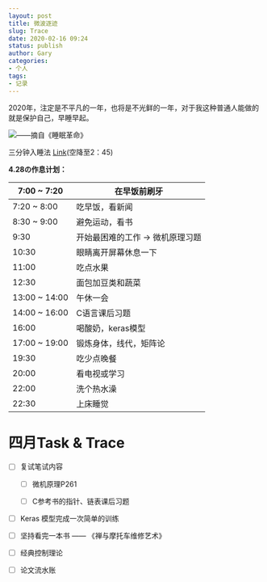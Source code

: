 ```yaml
---
layout: post
title: 微波逐迹
slug: Trace
date: 2020-02-16 09:24
status: publish
author: Gary
categories: 
- 个人
tags: 
- 记录
---
```


2020年，注定是不平凡的一年，也将是不光鲜的一年，对于我这种普通人能做的就是保护自己，早睡早起。

<!--more-->

![——摘自《睡眠革命》](https://i.loli.net/2020/02/17/fSOMHRC2FPQsu8t.png)

三分钟入睡法 [Link](https://www.bilibili.com/video/av34610269)(空降至2：45)

**4.28の作息计划：**

| 7:00 ~ 7:20   | 在早饭前刷牙                    |
| ------------- | ------------------------------- |
| 7:20 ~ 8:00   | 吃早饭，看新闻                  |
| 8:30 ~ 9:00   | 避免运动，看书                  |
| 9:30          | 开始最困难的工作 → 微机原理习题 |
| 10:30         | 眼睛离开屏幕休息一下            |
| 11:00         | 吃点水果                        |
| 12:30         | 面包加豆类和蔬菜                |
| 13:00 ~ 14:00 | 午休一会                        |
| 14:00 ~ 16:00 | C语言课后习题                   |
| 16:00         | 喝酸奶，keras模型               |
| 17:00 ~ 19:00 | 锻炼身体，线代，矩阵论          |
| 19:30         | 吃少点晚餐                      |
| 20:00         | 看电视或学习                    |
| 22:00         | 洗个热水澡                      |
| 22:30         | 上床睡觉                        |


# 四月Task & Trace

- [ ] 复试笔试内容

    - [ ] 微机原理P261

    - [ ] C参考书的指针、链表课后习题

- [ ] Keras 模型完成一次简单的训练

- [ ] 坚持看完一本书 —— 《禅与摩托车维修艺术》

- [ ] 经典控制理论

- [ ] 论文流水账
